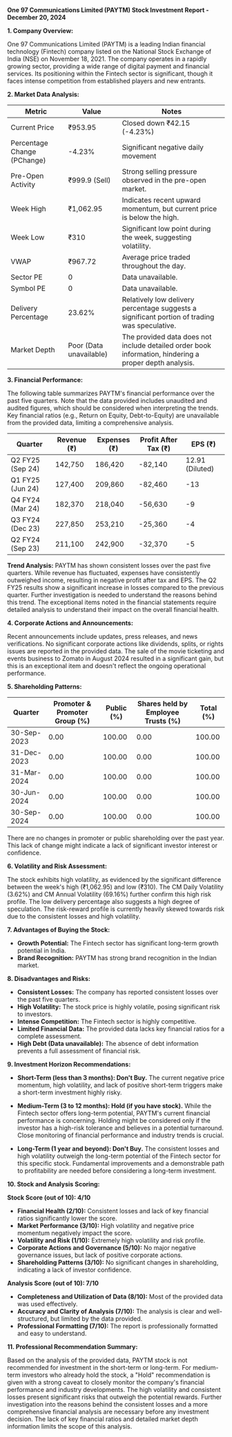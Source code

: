 **One 97 Communications Limited (PAYTM) Stock Investment Report - December 20, 2024**

**1. Company Overview:**

One 97 Communications Limited (PAYTM) is a leading Indian financial technology (Fintech) company listed on the National Stock Exchange of India (NSE) on November 18, 2021.  The company operates in a rapidly growing sector, providing a wide range of digital payment and financial services.  Its positioning within the Fintech sector is significant, though it faces intense competition from established players and new entrants.

**2. Market Data Analysis:**

| Metric                     | Value          | Notes                                                                 |
|-----------------------------|-----------------|-------------------------------------------------------------------------|
| Current Price              | ₹953.95        | Closed down ₹42.15 (-4.23%)                                            |
| Percentage Change (PChange) | -4.23%          | Significant negative daily movement                                      |
| Pre-Open Activity          | ₹999.9 (Sell)   | Strong selling pressure observed in the pre-open market.                |
| Week High                   | ₹1,062.95       | Indicates recent upward momentum, but current price is below the high. |
| Week Low                    | ₹310            | Significant low point during the week, suggesting volatility.          |
| VWAP                        | ₹967.72        | Average price traded throughout the day.                               |
| Sector PE                   | 0               | Data unavailable.                                                      |
| Symbol PE                   | 0               | Data unavailable.                                                      |
| Delivery Percentage         | 23.62%          | Relatively low delivery percentage suggests a significant portion of trading was speculative. |
| Market Depth                | Poor (Data unavailable) |  The provided data does not include detailed order book information, hindering a proper depth analysis.  |


**3. Financial Performance:**

The following table summarizes PAYTM's financial performance over the past five quarters.  Note that the data provided includes unaudited and audited figures, which should be considered when interpreting the trends.  Key financial ratios (e.g., Return on Equity, Debt-to-Equity) are unavailable from the provided data, limiting a comprehensive analysis.

| Quarter      | Revenue (₹) | Expenses (₹) | Profit After Tax (₹) | EPS (₹) |
|--------------|-------------|-------------|----------------------|---------|
| Q2 FY25 (Sep 24) | 142,750     | 186,420     | -82,140              | 12.91 (Diluted) |
| Q1 FY25 (Jun 24) | 127,400     | 209,860     | -82,460              | -13     |
| Q4 FY24 (Mar 24) | 182,370     | 218,040     | -56,630              | -9      |
| Q3 FY24 (Dec 23) | 227,850     | 253,210     | -25,360              | -4      |
| Q2 FY24 (Sep 23) | 211,100     | 242,900     | -32,370              | -5      |


**Trend Analysis:**  PAYTM has shown consistent losses over the past five quarters. While revenue has fluctuated, expenses have consistently outweighed income, resulting in negative profit after tax and EPS.  The Q2 FY25 results show a significant increase in losses compared to the previous quarter.  Further investigation is needed to understand the reasons behind this trend.  The exceptional items noted in the financial statements require detailed analysis to understand their impact on the overall financial health.

**4. Corporate Actions and Announcements:**

Recent announcements include updates, press releases, and news verifications.  No significant corporate actions like dividends, splits, or rights issues are reported in the provided data.  The sale of the movie ticketing and events business to Zomato in August 2024 resulted in a significant gain, but this is an exceptional item and doesn't reflect the ongoing operational performance.

**5. Shareholding Patterns:**

| Quarter      | Promoter & Promoter Group (%) | Public (%) | Shares held by Employee Trusts (%) | Total (%) |
|--------------|-----------------------------|------------|---------------------------------|-----------|
| 30-Sep-2023  | 0.00                         | 100.00     | 0.00                             | 100.00    |
| 31-Dec-2023  | 0.00                         | 100.00     | 0.00                             | 100.00    |
| 31-Mar-2024  | 0.00                         | 100.00     | 0.00                             | 100.00    |
| 30-Jun-2024  | 0.00                         | 100.00     | 0.00                             | 100.00    |
| 30-Sep-2024  | 0.00                         | 100.00     | 0.00                             | 100.00    |

There are no changes in promoter or public shareholding over the past year.  This lack of change might indicate a lack of significant investor interest or confidence.

**6. Volatility and Risk Assessment:**

The stock exhibits high volatility, as evidenced by the significant difference between the week's high (₹1,062.95) and low (₹310).  The CM Daily Volatility (3.62%) and CM Annual Volatility (69.16%) further confirm this high risk profile.  The low delivery percentage also suggests a high degree of speculation.  The risk-reward profile is currently heavily skewed towards risk due to the consistent losses and high volatility.

**7. Advantages of Buying the Stock:**

* **Growth Potential:** The Fintech sector has significant long-term growth potential in India.
* **Brand Recognition:** PAYTM has strong brand recognition in the Indian market.

**8. Disadvantages and Risks:**

* **Consistent Losses:**  The company has reported consistent losses over the past five quarters.
* **High Volatility:** The stock price is highly volatile, posing significant risk to investors.
* **Intense Competition:** The Fintech sector is highly competitive.
* **Limited Financial Data:** The provided data lacks key financial ratios for a complete assessment.
* **High Debt (Data unavailable):**  The absence of debt information prevents a full assessment of financial risk.


**9. Investment Horizon Recommendations:**

* **Short-Term (less than 3 months): Don't Buy.** The current negative price momentum, high volatility, and lack of positive short-term triggers make a short-term investment highly risky.

* **Medium-Term (3 to 12 months): Hold (if you have stock).**  While the Fintech sector offers long-term potential, PAYTM's current financial performance is concerning.  Holding might be considered only if the investor has a high-risk tolerance and believes in a potential turnaround.  Close monitoring of financial performance and industry trends is crucial.

* **Long-Term (1 year and beyond): Don't Buy.**  The consistent losses and high volatility outweigh the long-term potential of the Fintech sector for this specific stock.  Fundamental improvements and a demonstrable path to profitability are needed before considering a long-term investment.


**10. Stock and Analysis Scoring:**

**Stock Score (out of 10): 4/10**

* **Financial Health (2/10):**  Consistent losses and lack of key financial ratios significantly lower the score.
* **Market Performance (3/10):**  High volatility and negative price momentum negatively impact the score.
* **Volatility and Risk (1/10):**  Extremely high volatility and risk profile.
* **Corporate Actions and Governance (5/10):**  No major negative governance issues, but lack of positive corporate actions.
* **Shareholding Patterns (3/10):**  No significant changes in shareholding, indicating a lack of investor confidence.

**Analysis Score (out of 10): 7/10**

* **Completeness and Utilization of Data (8/10):**  Most of the provided data was used effectively.
* **Accuracy and Clarity of Analysis (7/10):**  The analysis is clear and well-structured, but limited by the data provided.
* **Professional Formatting (7/10):**  The report is professionally formatted and easy to understand.


**11. Professional Recommendation Summary:**

Based on the analysis of the provided data, PAYTM stock is not recommended for investment in the short-term or long-term.  For medium-term investors who already hold the stock, a "Hold" recommendation is given with a strong caveat to closely monitor the company's financial performance and industry developments.  The high volatility and consistent losses present significant risks that outweigh the potential rewards.  Further investigation into the reasons behind the consistent losses and a more comprehensive financial analysis are necessary before any investment decision.  The lack of key financial ratios and detailed market depth information limits the scope of this analysis.
